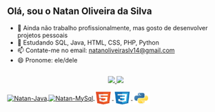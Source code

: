 ## Olá, sou o Natan Oliveira da Silva

- 🔭 Ainda não trabalho profissionalmente, mas gosto de desenvolver projetos pessoais
- 🌱 Estudando SQL, Java, HTML, CSS, PHP, Python
- 📫 Contate-me no email: natanoliveiraslv14@gmail.com 
- 😄 Pronome: ele/dele
##
<div align="center">
  <a href="https://github.com/NatanOliveiraslv">
  <img height="180em" src="https://github-readme-stats.vercel.app/api?username=NatanOliveiraslv&show_icons=true&theme=dark"/>
  <img height="180em" src="https://github-readme-stats.vercel.app/api/top-langs/?username=NatanOliveiraslv&layout=compact&langs_count=7&theme=dark"/>
</div>

<div style="display: inline_block"><br>
  <img align="center" alt="Natan-Java" height="30" width="40" src="https://cdn.jsdelivr.net/gh/devicons/devicon/icons/java/java-original.svg">
  <img align="center" alt="Natan-MySql" height="30" width="40" src="https://cdn.jsdelivr.net/gh/devicons/devicon/icons/mysql/mysql-original.svg">
  <img align="center" alt="Natan-HTML" height="30" width="40" src="https://raw.githubusercontent.com/devicons/devicon/master/icons/html5/html5-original.svg">
  <img align="center" alt="Rafa-CSS" height="30" width="40" src="https://raw.githubusercontent.com/devicons/devicon/master/icons/css3/css3-original.svg">
  <img align="center" alt="Rafa-Python" height="30" width="40" src="https://raw.githubusercontent.com/devicons/devicon/master/icons/python/python-original.svg">
</div>
